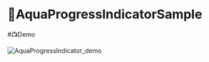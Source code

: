 # 🌊AquaProgressIndicatorSample

#📺Demo

![AquaProgressIndicator_demo](https://user-images.githubusercontent.com/22410262/108549531-45598680-7313-11eb-99c4-44951e3b48c6.gif)
